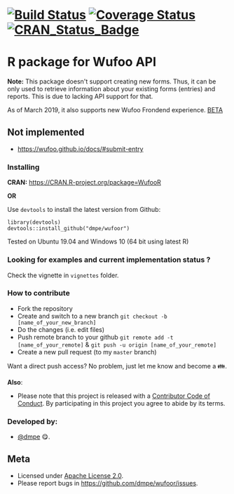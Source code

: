 [![Build Status](https://travis-ci.org/dmpe/WufooR.svg?branch=master)](https://travis-ci.org/dmpe/WufooR)
[![Coverage Status](https://coveralls.io/repos/dmpe/WufooR/badge.svg?branch=master&service=github)](https://coveralls.io/github/dmpe/WufooR?branch=master)
[![CRAN_Status_Badge](http://www.r-pkg.org/badges/version/WufooR)](https://cran.r-project.org/package=WufooR)
=======

R package for Wufoo API
=======

**Note:** This package doesn't support creating new forms. 
Thus, it can be only used to retrieve information about your existing forms (entries) and reports. This is due to lacking API support for that. 

As of March 2019, it also supports new Wufoo Frondend experience. [BETA](https://help.wufoo.com/articles/en_US/kb/Beta)



## Not implemented

- <https://wufoo.github.io/docs/#submit-entry>


### Installing

**CRAN:** <https://CRAN.R-project.org/package=WufooR>

**OR**

Use `devtools` to install the latest version from Github:

```
library(devtools)
devtools::install_github("dmpe/wufoor")
```

Tested on Ubuntu 19.04 and Windows 10 (64 bit using latest R)

### Looking for examples and current implementation status ?

Check the vignette in `vignettes` folder.

### How to contribute 

- Fork the repository
- Create and switch to a new branch `git checkout -b [name_of_your_new_branch]`
- Do the changes (i.e. edit files)
- Push remote branch to your github `git remote add -t [name_of_your_remote]` & `git push -u origin [name_of_your_remote]`
- Create a new pull request (to my `master` branch)

Want a direct push access? No problem, just let me know and become a :family:.

**Also**:
 - Please note that this project is released with a [Contributor Code of Conduct](CONDUCT.md). By participating in this project you agree to abide by its terms.

### Developed by:

- [@dmpe](https://www.github.com/dmpe) :yum:.

## Meta
- Licensed under [Apache License 2.0](http://www.apache.org/licenses/LICENSE-2.0).
- Please report bugs in <https://github.com/dmpe/wufoor/issues>.


